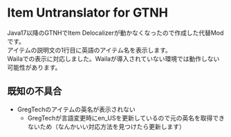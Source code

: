 # Item Untranslator for GTNH
Java17以降のGTNHでItem Delocalizerが動かなくなったので作成した代替Modです。  
アイテムの説明文の1行目に英語のアイテム名を表示します。  
Wailaでの表示に対応しました。Wailaが導入されていない環境では動作しない可能性があります。

## 既知の不具合
- GregTechのアイテムの英名が表示されない
  - GregTechが言語変更時にen_USを更新しているので元の英名を取得できないため（なんかいい対応方法を見つけたら更新します）
